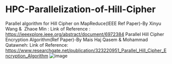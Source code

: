 # HPC-Parallelization-of-Hill-Cipher
Parallel algorithm for Hill Cipher on MapReduce(IEEE Ref Paper)-By Xinyu Wang &  Zhaoe Min :
Link of Reference : 
https://ieeexplore.ieee.org/abstract/document/6972384
Parallel Hill Cipher Encryption Algorithm(Ref Paper)-By Mais Haj Qasem & Mohammad Qatawneh:
Link of Reference: https://www.researchgate.net/publication/323220951_Parallel_Hill_Cipher_Encryption_Algorithm
![image](https://github.com/mathuvalan/HPC-Parallelization-of-Hill-Cipher/assets/116369996/1e8386af-2135-4b19-9bbe-bfaf10db77db)

